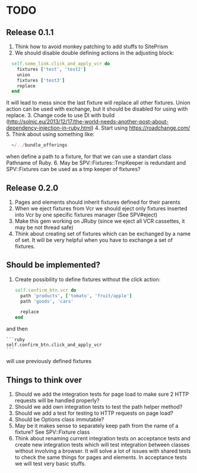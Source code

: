 # TODO

## Release 0.1.1

1. Think how to avoid monkey patching to add stuffs to SitePrism
2. We should disable double defining actions in the adjusting block:

  ```ruby
    self.some_link.click_and_apply_vcr do
      fixtures ['test', 'test2']
      union
      fixtures ['test3']
      replace
    end
  ```

It will lead to mess since the last fixture will replace all other fixtures. Union action can be used with exchange, but it should be disabled for using with replace.
3. Change code to use DI with build (http://solnic.eu/2013/12/17/the-world-needs-another-post-about-dependency-injection-in-ruby.html)
4. Start using https://roadchange.com/
5. Think about using something like:

  ```ruby
    ~/../bundle_offerings
  ```

when define a path to a fixture, for that we can use a standart class Pathname of Ruby.
6. May be SPV::Fixtures::TmpKeeper is redundant and SPV::Fixtures can be used as a tmp keeper of fixtures?

## Release 0.2.0

1. Pages and elements should inherit fixtures defined for their parents
2. When we eject fixtures from Vcr we should eject only fixtures inserted into Vcr by one specific fixtures manager (See SPV#eject)
3. Make this gem working on JRuby (since we eject all VCR cassettes, it may be not thread safe)
4. Think about creating set of fixtures which can be exchanged by a name of set. It will be very helpful when you have to exchange a set of fixtures.

## Should be implemented?

1. Create possibility to define fixtures without the click action:

    ```ruby
    self.confirm_btn.vcr do
      path 'products', ['tomato', 'fruit/apple']
      path 'goods', 'cars'

      replace
    end
    ```

  and then

    ```ruby
    self.confirm_btn.click_and_apply_vcr
    ```

  will use previously defined fixtures


## Things to think over

1. Should we add the integration tests for page load to make sure 2 HTTP requests will be handled properly?
2. Should we add own integration tests to test the path helper method?
3. Should we add a test for testing to HTTP requests on page load?
4. Should be Options class immutable?
5. May be it makes sense to separately keep path from the name of a fixture? See SPV::Fixture class
6. Think about renaming current integration tests on acceptance tests and create new integration tests which will test integration between classes without involving a browser. It will solve a lot of issues with shared tests to check the same things for pages and elements. In acceptance tests we will test very basic stuffs.

